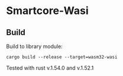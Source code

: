 # Smartcore-Wasi

## Build

Build to library module:

`cargo build --release --target=wasm32-wasi`

Tested with rust v.1.54.0 and v.1.52.1
